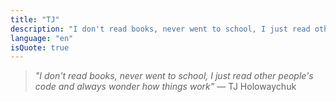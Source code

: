 ```yaml
---
title: "TJ"
description: "I don't read books, never went to school, I just read other people's code and always wonder how things work"
language: "en"
isQuote: true
---
```


<blockquote>
  <p><em>"I don't read books, never went to school, I just read other people's code and always wonder how things work"</em> — TJ Holowaychuk</p>
</blockquote>